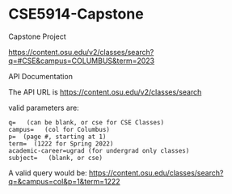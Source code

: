 # CSE5914-Capstone
Capstone Project

https://content.osu.edu/v2/classes/search?q=#CSE&campus=COLUMBUS&term=2023

API Documentation


The API URL is https://content.osu.edu/v2/classes/search

valid parameters are:

    q=   (can be blank, or cse for CSE Classes)
    campus=   (col for Columbus)
    p=  (page #, starting at 1)
    term=  (1222 for Spring 2022)
    academic-career=ugrad (for undergrad only classes)
    subject=   (blank, or cse)

A valid query would be:  https://content.osu.edu/classes/search?q=&campus=col&p=1&term=1222

